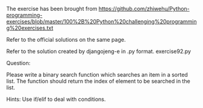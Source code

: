 The exercise has been brought from https://github.com/zhiwehu/Python-programming-exercises/blob/master/100%2B%20Python%20challenging%20programming%20exercises.txt

Refer to the official solutions on the same page.

Refer to the solution created by djangojeng-e in .py format. exercise92.py

Question:

Please write a binary search function which searches an item in a sorted list. The function should return the index of element to be searched in the list.


Hints:
Use if/elif to deal with conditions.
